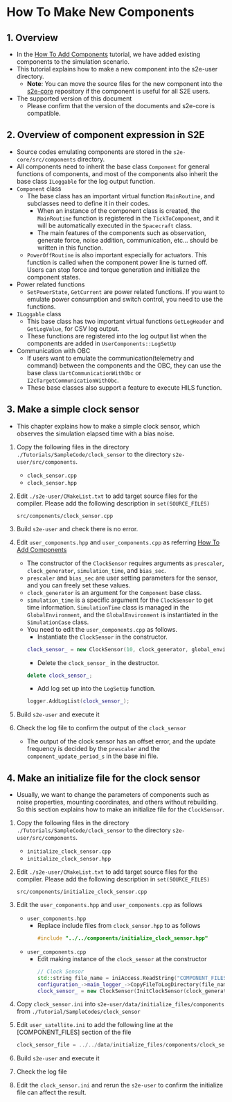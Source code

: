 # How To Make New Components

## 1.  Overview

- In the [How To Add Components](./HowToAddComponents.md) tutorial, we have added existing components to the simulation scenario.
- This tutorial explains how to make a new component into the s2e-user directory.
  - **Note**: You can move the source files for the new component into the [s2e-core](https://github.com/ut-issl/s2e-core) repository if the component is useful for all S2E users.
- The supported version of this document
  - Please confirm that the version of the documents and s2e-core is compatible.


## 2. Overview of component expression in S2E

- Source codes emulating components are stored in the `s2e-core/src/components` directory.
- All components need to inherit the base class `Component` for general functions of components, and most of the components also inherit the base class `ILoggable` for the log output function.
- `Component` class
  - The base class has an important virtual function `MainRoutine`, and subclasses need to define it in their codes.
    - When an instance of the component class is created, the `MainRoutine` function is registered in the `TickToComponent`, and it will be automatically executed in the `Spacecraft` class.
    - The main features of the components such as observation, generate force, noise addition, communication, etc... should be written in this function.
  - `PowerOffRoutine` is also important especially for actuators. This function is called when the component power line is turned off. Users can stop force and torque generation and initialize the component states.
- Power related functions
  - `SetPowerState`, `GetCurrent` are power related functions. If you want to emulate power consumption and switch control, you need to use the functions.
- `ILoggable` class
  - This base class has two important virtual functions `GetLogHeader` and `GetLogValue`, for CSV log output.
  - These functions are registered into the log output list when the components are added in `UserComponents::LogSetUp` 
- Communication with OBC
  - If users want to emulate the communication(telemetry and command) between the components and the OBC, they can use the base class `UartCommunicationWithObc` or `I2cTargetCommunicationWithObc`.
  - These base classes also support a feature to execute HILS function.


## 3. Make a simple clock sensor

- This chapter explains how to make a simple clock sensor, which observes the simulation elapsed time with a bias noise.

1. Copy the following files in the directory `./Tutorials/SampleCode/clock_sensor` to the directory `s2e-user/src/components`.
   - `clock_sensor.cpp`
   - `clock_sensor.hpp`

1. Edit `./s2e-user/CMakeList.txt` to add target source files for the compiler. Please add the following description in `set(SOURCE_FILES)`

   ```
   src/components/clock_sensor.cpp
   ```

1. Build `s2e-user` and check there is no error.

1. Edit `user_components.hpp` and `user_components.cpp` as referring [How To Add Components](./HowToAddComponents.md)

   - The constructor of the `ClockSensor` requires arguments as `prescaler`, `clock_generator`, `simulation_time`, and `bias_sec`.
   - `prescaler` and `bias_sec` are user setting parameters for the sensor, and you can freely set these values.
   - `clock_generator` is an argument for the `Component` base class.
   - `simulation_time` is a specific argument for the `ClockSensor` to get time information. `SimulationTime` class is managed in the `GlobalEnvironment`, and the `GlobalEnvironment` is instantiated in the `SimulationCase` class.
   - You need to edit the `user_components.cpp` as follows.
     - Instantiate the `ClockSensor` in the constructor.
     ```c++
     clock_sensor_ = new ClockSensor(10, clock_generator, global_environment->GetSimulationTime(), 0.001);
     ```
     - Delete the `clock_sensor_` in the destructor.
     ```c++
     delete clock_sensor_;
     ```
     - Add log set up into the `LogSetUp` function.
     ```c++
     logger.AddLogList(clock_sensor_);
     ```

1. Build `s2e-user` and execute it

1. Check the log file to confirm the output of the `clock_sensor`
   - The output of the clock sensor has an offset error, and the update frequency is decided by the `prescaler` and the `component_update_period_s` in the base ini file.

## 4. Make an initialize file for the clock sensor

- Usually, we want to change the parameters of components such as noise properties, mounting coordinates, and others without rebuilding. So this section explains how to make an initialize file for the `ClockSensor`.

1. Copy the following files in the directory `./Tutorials/SampleCode/clock_sensor` to the directory `s2e-user/src/components`.
   - `initialize_clock_sensor.cpp`
   - `initialize_clock_sensor.hpp`

1. Edit `./s2e-user/CMakeList.txt` to add target source files for the compiler. Please add the following description in `set(SOURCE_FILES)`

   ```
   src/components/initialize_clock_sensor.cpp
   ```

1. Edit the `user_components.hpp` and `user_components.cpp` as follows
   - `user_components.hpp`
     - Replace include files from `clock_sensor.hpp` to as follows
       ```c++
       #include "../../components/initialize_clock_sensor.hpp"
       ```
   - `user_components.cpp`
     - Edit making instance of the `clock_sensor` at the constructor
       ```c++
       // Clock Sensor
       std::string file_name = iniAccess.ReadString("COMPONENT_FILES", "clock_sensor_file");
       configuration_->main_logger_->CopyFileToLogDirectory(file_name);
       clock_sensor_ = new ClockSensor(InitClockSensor(clock_generator, global_environment->GetSimulationTime(), file_name));
       ```

1. Copy `clock_sensor.ini` into `s2e-user/data/initialize_files/components` from `./Tutorial/SampleCodes/clock_sensor`

1. Edit `user_satellite.ini` to add the following line at the [COMPONENT_FILES] section of the file

   ```c++
   clock_sensor_file = ../../data/initialize_files/components/clock_sensor.ini
   ```

1. Build `s2e-user` and execute it

1. Check the log file 

1. Edit the `clock_sensor.ini` and rerun the `s2e-user` to confirm the initialize file can affect the result.
